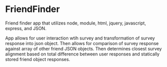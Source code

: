 # FriendFinder

Friend finder app that utilizes node, module, html, jquery, javascript, express, and JSON. 

App allows for user interaction wtih survey and transformation of survey response into json object. Then allows for comparison of survey response against array of other friend JSON objects. Then determines closest survey alignment based on total difference between user responses and statically stored friend object responses. 